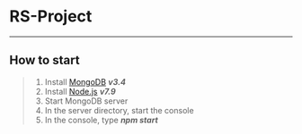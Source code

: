 # RS-Project
---
## How to start

 > 1. Install [MongoDB](https://www.mongodb.com/download-center?jmp=nav#community) ***v3.4***
 > 2. Install [Node.js](https://nodejs.org/en/download/) ***v7.9***
 > 3. Start MongoDB server
 > 4. In the server directory, start the console
 > 5. In the console, type ***npm start***
